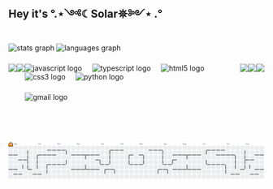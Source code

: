 <h2 align="left">Hey it's °.⋆༺☾Solar𖤓༻⋆ .°</h2>

###

<div align="left">
  <img src="https://github-readme-stats.vercel.app/api?username=Solar-39&hide_title=false&hide_rank=false&show_icons=true&include_all_commits=true&count_private=true&disable_animations=false&theme=dracula&locale=en&hide_border=false" height="150" alt="stats graph"  />
  <img src="https://github-readme-stats.vercel.app/api/top-langs?username=Solar-39&locale=en&hide_title=false&layout=compact&card_width=320&langs_count=5&theme=radical&hide_border=false" height="150" alt="languages graph"  />
</div>

###

<img align="right" height="155" src="https://baguete.es/imagenes/png/t_buny_3.png"  />

###

<img align="right" height="155" src="https://baguete.es/imagenes/png/t_valentine_pikahcu.png"  />

###

<img align="right" height="155" src="https://baguete.es/imagenes/png/t_pikachu.png"  />

###

<img align="left" height="125" src="https://baguete.es/imagenes/png/ham/hamtaro_19.gif"  />

###

<img align="left" height="150" src="https://pastelhello.com/pixelart/ramunesea.png"  />

###

<div align="left">
  <img src="https://cdn.jsdelivr.net/gh/devicons/devicon/icons/javascript/javascript-original.svg" height="30" alt="javascript logo"  />
  <img width="12" />
  <img src="https://cdn.jsdelivr.net/gh/devicons/devicon/icons/typescript/typescript-original.svg" height="30" alt="typescript logo"  />
  <img width="12" />
  <img src="https://cdn.jsdelivr.net/gh/devicons/devicon/icons/html5/html5-original.svg" height="30" alt="html5 logo"  />
  <img width="12" />
  <img src="https://cdn.jsdelivr.net/gh/devicons/devicon/icons/css3/css3-original.svg" height="30" alt="css3 logo"  />
  <img width="12" />
  <img src="https://cdn.jsdelivr.net/gh/devicons/devicon/icons/python/python-original.svg" height="30" alt="python logo"  />
</div>

###

<div align="left">
  <img src="https://img.shields.io/static/v1?message=Gmail&logo=gmail&label=&color=D14836&logoColor=white&labelColor=&style=for-the-badge" height="35" alt="gmail logo"  />
</div>

###

<br clear="both">

<picture>
  <source media="(prefers-color-scheme: dark)" srcset="https://raw.githubusercontent.com/Solar-39/Solar-39/output/pacman-contribution-graph-dark.svg">
  <source media="(prefers-color-scheme: light)" srcset="https://raw.githubusercontent.com/Solar-39/Solar-39/output/pacman-contribution-graph.svg">
  <img alt="pacman contribution graph" src="https://raw.githubusercontent.com/Solar-39/Solar-39/output/pacman-contribution-graph.svg">
  <script src="https://cdn.jsdelivr.net/npm/pacman-contribution-graph@2.0.0/dist/index.min.js"></script>
</picture>

###

#
